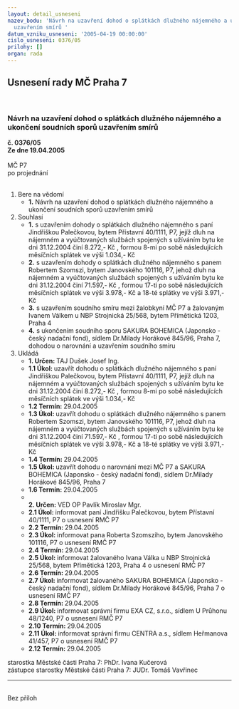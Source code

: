 ```yaml
---
layout: detail_usneseni
nazev_bodu: 'Návrh na uzavření dohod o splátkách dlužného nájemného a ukončení soudních  sporů
  uzavřením smírů '
datum_vzniku_usneseni: '2005-04-19 00:00:00'
cislo_usneseni: 0376/05
prilohy: []
organ: rada
---
```

<div id="ucUsn_pList" class="usn">
	<span><h2>Usnesení rady MČ Praha 7 </h2>
<br></span><div class="standBody">
<span><h3>Návrh na uzavření dohod o splátkách dlužného nájemného a ukončení soudních  sporů uzavřením smírů </h3></span><div class="center">
		<strong>č. 0376/05</strong><br>
	</div>
<div class="center">
		<strong>Ze dne 19.04.2005</strong><br><br>
	</div> MČ P7<br> po projednání<br><br><ol>
<li>Bere na vědomí<ul><li>
<strong>1.</strong> Návrh na uzavření dohod o splátkách dlužného nájemného a ukončení soudních  sporů uzavřením smírů </li></ul>
</li>
<li>Souhlasí<ul>
<li>
<strong>1.</strong> s uzavřením dohody o splátkách dlužného nájemného s paní Jindřiškou Palečkovou, bytem Přístavní 40/1111, P7, jejíž dluh na nájemném a vyúčtovaných službách spojených s užíváním bytu ke dni 31.12.2004 činí 8.272,- Kč , formou 8-mi po sobě následujících měsíčních splátek ve výši 1.034,- Kč</li>
<li>
<strong>2.</strong> s uzavřením dohody o splátkách dlužného nájemného s panem Robertem Szomszi, bytem Janovského 101116, P7, jehož dluh na nájemném a vyúčtovaných službách spojených s užíváním bytu ke dni 31.12.2004 činí 71.597,- Kč , formou 17-ti  po sobě následujících měsíčních splátek ve výši 3.978,- Kč a 18-té splátky ve výši 3.971,- Kč</li>
<li>
<strong>3.</strong> s uzavřením soudního smíru mezi žalobkyní MČ P7 a žalovaným Ivanem Válkem u NBP Strojnická 25/568, bytem Přímětická 1203, Praha 4</li>
<li>
<strong>4.</strong> s ukončením soudního sporu SAKURA BOHEMICA (Japonsko - český nadační fond), sídlem Dr.Milady Horákové 845/96, Praha 7, dohodou o narovnání a uzavřením soudního smíru</li>
</ul>
</li>
<li>Ukládá<ul>
<li>
<strong>1. Určen: </strong>TAJ Dušek Josef Ing.</li>
<li>
<strong>1.1 Úkol: </strong>uzavřít dohodu o splátkách dlužného nájemného s paní Jindřiškou Palečkovou, bytem Přístavní 40/1111, P7, jejíž dluh na nájemném a vyúčtovaných službách spojených s užíváním bytu ke dni 31.12.2004 činí 8.272,- Kč , formou 8-mi po sobě následujících měsíčních splátek ve výši 1.034,- Kč</li>
<li>
<strong>1.2 Termín: </strong>29.04.2005</li>
<li>
<strong>1.3 Úkol: </strong>uzavřít dohodu o splátkách dlužného nájemného s panem Robertem Szomszi, bytem Janovského 101116, P7, jehož dluh na nájemném a vyúčtovaných službách spojených s užíváním bytu ke dni 31.12.2004 činí 71.597,- Kč , formou 17-ti  po sobě následujících měsíčních splátek ve výši 3.978,- Kč a 18-té splátky ve výši 3.971,- Kč</li>
<li>
<strong>1.4 Termín: </strong>29.04.2005</li>
<li>
<strong>1.5 Úkol: </strong>uzavřít dohodu o narovnání mezi MČ P7 a SAKURA BOHEMICA (Japonsko - český nadační fond), sídlem Dr.Milady Horákové 845/96,   Praha 7 </li>
<li>
<strong>1.6 Termín: </strong>29.04.2005</li>
<li>
<strong><br>2. Určen: </strong>VED OP Pavlík Miroslav Mgr.</li>
<li>
<strong>2.1 Úkol: </strong>informovat paní Jindřišku Palečkovou, bytem Přístavní 40/1111, P7 o usnesení RMČ P7</li>
<li>
<strong>2.2 Termín: </strong>29.04.2005</li>
<li>
<strong>2.3 Úkol: </strong>informovat pana Roberta Szomsziho, bytem Janovského 101116, P7 o usnesení RMČ P7 </li>
<li>
<strong>2.4 Termín: </strong>29.04.2005</li>
<li>
<strong>2.5 Úkol: </strong>informovat žalovaného Ivana Válka u NBP Strojnická 25/568, bytem Přímětická 1203, Praha 4 o usnesení RMČ P7 </li>
<li>
<strong>2.6 Termín: </strong>29.04.2005</li>
<li>
<strong>2.7 Úkol: </strong>informovat žalovaného SAKURA BOHEMICA (Japonsko - český nadační fond), sídlem Dr.Milady Horákové 845/96,   Praha 7 o usnesení RMČ P7 </li>
<li>
<strong>2.8 Termín: </strong>29.04.2005</li>
<li>
<strong>2.9 Úkol: </strong>informovat správní firmu EXA CZ, s.r.o., sídlem U Průhonu 48/1240, P7 o usnesení RMČ P7</li>
<li>
<strong>2.10 Termín: </strong>29.04.2005</li>
<li>
<strong>2.11 Úkol: </strong>informovat správní firmu CENTRA a.s., sídlem Heřmanova 41/457, P7 o usnesení RMČ P7</li>
<li>
<strong>2.12 Termín: </strong>29.04.2005</li>
</ul>
</li>
</ol>starostka Městské části Praha 7: PhDr. Ivana Kučerová<br>zástupce starostky Městské části Praha 7: JUDr. Tomáš Vavřinec <hr>
<br>Bez příloh</div>
</div>